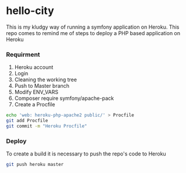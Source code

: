 # hello-city

This is my kludgy way of running a symfony application on Heroku. This repo comes to remind me of steps to deploy a PHP based application on Heroku 

### Requirment

1. Heroku account
2. Login 
3. Cleaning the working tree 
4. Push to Master branch
5. Modify ENV_VARS
6. Composer require symfony/apache-pack
7. Create a Procfile 
 ```bash
 echo 'web: heroku-php-apache2 public/' > Procfile
 git add Procfile
 git commit -m "Heroku Procfile" 
```



### Deploy 

To create a build it is necessary to push the repo's code to Heroku 

```bash
git push heroku master

```